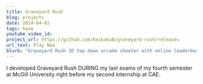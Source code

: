 ```yaml
---
title: Graveyard Rush
blog: projects
date: 2014-04-02
tags: haxe
youtube_video_id:
project_url: https://github.com/KeikakuB/graveyard-rush/releases
url_text: Play Now
blurb: "Graveyard Rush 2D top down arcade shooter with online leaderboards."
---
```

I developed Graveyard Rush DURING my last exams of my fourth semester at McGill University right before my second internship at CAE.
